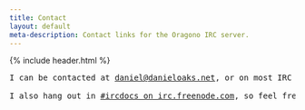 ```yaml
---
title: Contact
layout: default
meta-description: Contact links for the Oragono IRC server.
---
```

{% include header.html %}

<pre>
I can be contacted at <a href="mailto:daniel@danieloaks.net">daniel@danieloaks.net</a>, or on most IRC networks as either  dan-  or  dan_

I also hang out in <a href="ircs://irc.freenode.net:6697/#ircdocs">#ircdocs on irc.freenode.com</a>, so feel free to drop by.
</pre>
